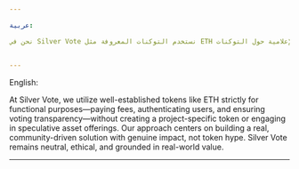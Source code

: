 ```yaml
---

عربية:

نحن في Silver Vote نستخدم التوكنات المعروفة مثل ETH لأغراض فنية فقط، كدفع الرسوم، توثيق المستخدم، وضمان الشفافية في التصويت، دون إصدار رموز خاصة بالمشروع أو الدخول في مضاربات رقمية. نهجنا يركز على بناء مشروع واقعي يخدم المجتمع، لا على التسويق الرمزي. المنصة محايدة ومجتمعية، تضع التأثير الحقيقي في المقدمة، لا الضجة الإعلامية حول التوكنات.


---
```


English:

At Silver Vote, we utilize well-established tokens like ETH strictly for functional purposes—paying fees, authenticating users, and ensuring voting transparency—without creating a project-specific token or engaging in speculative asset offerings. Our approach centers on building a real, community-driven solution with genuine impact, not token hype. Silver Vote remains neutral, ethical, and grounded in real-world value.


---
